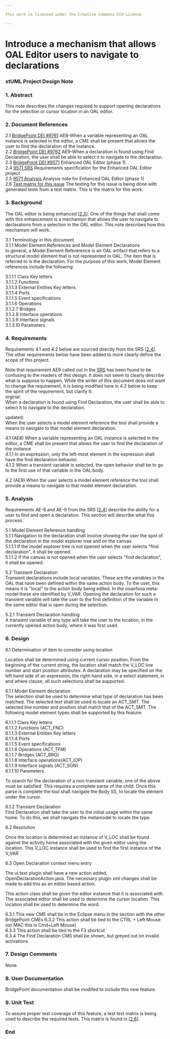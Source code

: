 ```yaml
---

This work is licensed under the Creative Commons CC0 License

---
```


# Introduce a mechanism that allows OAL Editor users to navigate to declarations    
### xtUML Project Design Note

### 1. Abstract

This note describes the changes required to support opening declarations for the selection or cursor location in an OAL editor.    

### 2. Document References
<a id="2.1"></a>2.1 [BridgePoint DEI #9761](https://support.onefact.net/issues/9761)  AE8-When a variable representing an OAL instance is selected in the editor, a CME shall be present that allows the user to find the declaration of the instance.   
<a id="2.2"></a>2.2 [BridgePoint DEI #9762](https://support.onefact.net/issues/9762) AE9-When a declaration is found using Find Declaration, the user shall be able to select it to navigate to the declaration.    
<a id="2.3"></a>2.3 [BridgePoint DEI #9571](https://support.onefact.net/issues/9571) Enhanced OAL Editor (phase 1).  
<a id="2.4"></a>2.4 [9571 SRS](https://docs.google.com/document/d/1gbqKooXBE5xBIv5bSS86pKOMKLS_W4t0GTjUfpvQvIY/edit) Requirements specification for the Enhanced OAL Editor project  
<a id="2.5"></a>2.5 [9571 Analysis ](../9571_oal_xtext_editor/9571_oal_xtext_editor_option2_ant.md) Analysis note for Enhanced OAL Editor (phase 1)  
<a id="2.6"></a>2.6 [Test matrix for this issue](find_declarations_matrix.txt) The testing for this issue is being done with generated tests from a test matrix. This is the matrix for this work.  

### 3. Background  

The OAL editor is being enhanced [[2.3](#2.3)].  One of the things that shall come with this enhancement is a mechanism that allows the user to navigate to declarations from a selection in the OAL editor. This note describes how this mechanism will work.  

3.1 Terminology in this document  
3.1.1 Model Element References and Model Element Declarations  
In general, a Model Element Refererence is an OAL artifact that refers to a structural model element that is not represented in OAL. The item that is referred to is the declaration. For the purpose of this work, Model Element references include the following:    

3.1.1.1 Class Key letters  
3.1.1.2 Functions    
3.1.1.3 External Entities Key letters  
3.1.1.4 Ports  
3.1.1.5 Event specifications  
3.1.1.6 Operations  
3.1.2.7 Bridges  
3.1.2.8 Interface operations  
3.1.3.9 Interface signals  
3.1.3.10 Parameters  

### 4. Requirements

Requirements 4.1 and 4.2 below are sourced directly from the SRS [[2.4](#2.4)]. The other requirements below have been added to more clearly define the scope of this project.  

Note that requirement AE9 called out in the [SRS](#2.4) has been found to be confusing to the readers of this design. It does not seem to clearly describe what is suppose to happen. While the writer of this document does not want to change the requirement, it is being modified here in 4.2 below to keep the spirit of the requirement, but clarify it:  
orginal:  
When a declaration is found using Find Declaration, the user shall be able to select it to navigate to the declaration.  

updated:  
When the user selects a model element reference the tool shall provide a means to navigate to that model element declaration.  

4.1 (AE8) When a variable representing an OAL instance is selected in the editor, a CME shall be present that allows the user to find the declaration of the instance   
4.1.1 In an expression, only the left-most element in the expression shall have the find declaration behavior.  
4.1.2 When a transient variable is selected, the open behavior shall be to go to the first use of that variable in the OAL body.  

4.2 (AE9) When the user selects a model element reference the tool shall provide a means to navigate to that model element declaration.   

### 5. Analysis

Requirements AE-8 and AE-9 from the SRS [[2.4](#2.4)] describe the ability for a user to find and open a declaration. This section will describe what this process.   

5.1 Model Element Reference handling  
5.1.1 Navigation to the declaration shall involve showing the user the spot of the declaration in the model explorer tree and on the canvas.  
5.1.1.1 If the model explorer tree is not opened when the user selects "find declaration", it shall be opened.  
5.1.1.2 If the canvas is not opened when the user selects "find declaration", it shall be opened. 

5.2 Transient Declaration  
Transient declarations include local variables.  These are the variables in the OAL that have been defined within the same action body.  To the user, this means it is "local" to the action body being edited. In the ooaofooa meta-model these are identified by V_VAR. Opening the declaration for such a transient variable will take the user to the first definition of the variable in the same editor that is open during the selection.  

5.2.1 Transient Declaration handling  
A transient variable of any type will take the user to the location, in the currently opened action body, where it was first used.  
 

### 6. Design

6.1 Determination of item to consider using location  

Location shall be determined using current cursor position.  From the beginning of the current string, the location shall match the V_LOC line number and start position attributes. A declaration may be specified on the left hand side of an expression, the right-hand side, in a select statement, in and where clause, all such selections shall be supported.  

6.1.1 Model Element declaration  
The selection shall be used to determine what type of declaration has been matched.  The selected text shall be used to locate an ACT_SMT.  The selected line number and position shall match that of the ACT_SMT.  The following model element types shall be supported by this feature:  

6.1.1.1 Class Key letters  
6.1.1.2 Functions (ACT_FNC)    
6.1.1.3 External Entities Key letters  
6.1.1.4 Ports  
6.1.1.5 Event specifications  
6.1.1.6 Operations (ACT_TFM)  
6.1.1.7 Bridges (ACT_BRG)  
6.1.1.8 Interface operations(ACT_IOP)  
6.1.1.9 Interface signals (ACT_SGN)  
6.1.1.10 Parameters  


To search for the declaration of a non-transient variable, one of the above must be satisfied.  This requires a complete parse of the child.  Once this parse is complete the tool shall navigate the Body SS, to locate the element under the cursor.

6.1.2 Transient Declaration  
Find Declaration shall take the user to the initial usage within the same home. To do this, we shall navigate the metamodel to locate the type.  



6.2 Resolution  

Once the location is determined an instance of V_LOC shall be found against the activity home associated with the given editor using the location.  This V_LOC instance shall be used to find the first instance of the V_VAR  

6.3 Open Declaration context menu entry  

The ui.text plugin shall have a new action added, OpenDeclarationAction.java.  The necessary plugin xml changes shall be made to add this as an editor based action.  

This action class shall be given the editor instance that it is associated with.  The associated editor shall be used to determine the cursor location.  This location shall be used to determine the word.  

6.3.1 This new CME shall be in the Eclipse menu in the section with the other BridgePoint CMEs
6.3.2 This action shall be tied to the CTRL + Left Mouse (on MAC this is Cmd+Left Mouse)  
6.3.3 This action shall be tied to the F3 shortcut  
6.3.4 The Find Declaration CMS shall be shown, but greyed out on invalid activations  

### 7. Design Comments

None.  

### 8. User Documentation

BridgePoint documentation shall be modifed to include this new feature.  

### 9. Unit Test

To assure proper test coverage of this feature, a test test matrix is being used to describe the required tests. This matrix is found in [[2.6](#2.6)].  

### End
